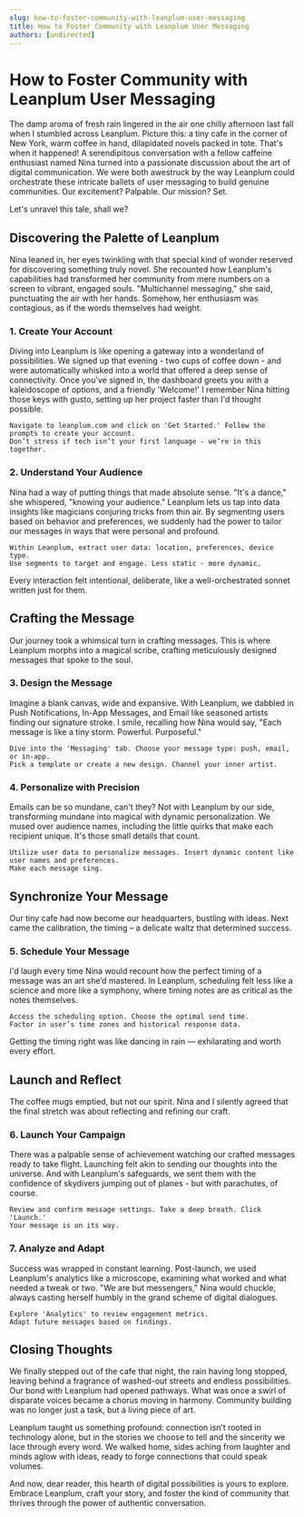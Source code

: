 ```yaml
---
slug: how-to-foster-community-with-leanplum-user-messaging
title: How to Foster Community with Leanplum User Messaging
authors: [undirected]
---
```



# How to Foster Community with Leanplum User Messaging

The damp aroma of fresh rain lingered in the air one chilly afternoon last fall when I stumbled across Leanplum. Picture this: a tiny cafe in the corner of New York, warm coffee in hand, dilapidated novels packed in tote. That's when it happened! A serendipitous conversation with a fellow caffeine enthusiast named Nina turned into a passionate discussion about the art of digital communication. We were both awestruck by the way Leanplum could orchestrate these intricate ballets of user messaging to build genuine communities. Our excitement? Palpable. Our mission? Set.

Let's unravel this tale, shall we?

## Discovering the Palette of Leanplum

Nina leaned in, her eyes twinkling with that special kind of wonder reserved for discovering something truly novel. She recounted how Leanplum's capabilities had transformed her community from mere numbers on a screen to vibrant, engaged souls. "Multichannel messaging," she said, punctuating the air with her hands. Somehow, her enthusiasm was contagious, as if the words themselves had weight.

### **1. Create Your Account**

Diving into Leanplum is like opening a gateway into a wonderland of possibilities. We signed up that evening - two cups of coffee down - and were automatically whisked into a world that offered a deep sense of connectivity. Once you've signed in, the dashboard greets you with a kaleidoscope of options, and a friendly 'Welcome!' I remember Nina hitting those keys with gusto, setting up her project faster than I'd thought possible.

```plaintext
Navigate to leanplum.com and click on 'Get Started.' Follow the prompts to create your account. 
Don’t stress if tech isn’t your first language - we’re in this together.
```

### **2. Understand Your Audience**

Nina had a way of putting things that made absolute sense. "It's a dance," she whispered, "knowing your audience." Leanplum lets us tap into data insights like magicians conjuring tricks from thin air. By segmenting users based on behavior and preferences, we suddenly had the power to tailor our messages in ways that were personal and profound.

```plaintext
Within Leanplum, extract user data: location, preferences, device type. 
Use segments to target and engage. Less static - more dynamic.
```

Every interaction felt intentional, deliberate, like a well-orchestrated sonnet written just for them.

## Crafting the Message

Our journey took a whimsical turn in crafting messages. This is where Leanplum morphs into a magical scribe, crafting meticulously designed messages that spoke to the soul.

### **3. Design the Message**

Imagine a blank canvas, wide and expansive. With Leanplum, we dabbled in Push Notifications, In-App Messages, and Email like seasoned artists finding our signature stroke. I smile, recalling how Nina would say, "Each message is like a tiny storm. Powerful. Purposeful."

```plaintext
Dive into the 'Messaging' tab. Choose your message type: push, email, or in-app.
Pick a template or create a new design. Channel your inner artist.
```

### **4. Personalize with Precision**

Emails can be so mundane, can't they? Not with Leanplum by our side, transforming mundane into magical with dynamic personalization. We mused over audience names, including the little quirks that make each recipient unique. It's those small details that count.

```plaintext
Utilize user data to personalize messages. Insert dynamic content like user names and preferences. 
Make each message sing.
```

## Synchronize Your Message

Our tiny cafe had now become our headquarters, bustling with ideas. Next came the calibration, the timing – a delicate waltz that determined success.

### **5. Schedule Your Message**

I'd laugh every time Nina would recount how the perfect timing of a message was an art she’d mastered. In Leanplum, scheduling felt less like a science and more like a symphony, where timing notes are as critical as the notes themselves.

```plaintext
Access the scheduling option. Choose the optimal send time. 
Factor in user’s time zones and historical response data.
```

Getting the timing right was like dancing in rain — exhilarating and worth every effort.

## Launch and Reflect

The coffee mugs emptied, but not our spirit. Nina and I silently agreed that the final stretch was about reflecting and refining our craft.

### **6. Launch Your Campaign**

There was a palpable sense of achievement watching our crafted messages ready to take flight. Launching felt akin to sending our thoughts into the universe. And with Leanplum's safeguards, we sent them with the confidence of skydivers jumping out of planes - but with parachutes, of course.

```plaintext
Review and confirm message settings. Take a deep breath. Click 'Launch.'
Your message is on its way.
```

### **7. Analyze and Adapt**

Success was wrapped in constant learning. Post-launch, we used Leanplum's analytics like a microscope, examining what worked and what needed a tweak or two. "We are but messengers," Nina would chuckle, always casting herself humbly in the grand scheme of digital dialogues.

```plaintext
Explore 'Analytics' to review engagement metrics. 
Adapt future messages based on findings.
```

## Closing Thoughts

We finally stepped out of the cafe that night, the rain having long stopped, leaving behind a fragrance of washed-out streets and endless possibilities. Our bond with Leanplum had opened pathways. What was once a swirl of disparate voices became a chorus moving in harmony. Community building was no longer just a task, but a living piece of art.

Leanplum taught us something profound: connection isn’t rooted in technology alone, but in the stories we choose to tell and the sincerity we lace through every word. We walked home, sides aching from laughter and minds aglow with ideas, ready to forge connections that could speak volumes.

And now, dear reader, this hearth of digital possibilities is yours to explore. Embrace Leanplum, craft your story, and foster the kind of community that thrives through the power of authentic conversation.